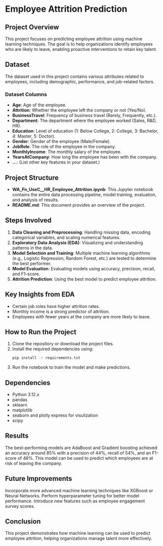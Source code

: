 # Employee Attrition Prediction

## Project Overview
This project focuses on predicting employee attrition using machine learning techniques. The goal is to help organizations identify employees who are likely to leave, enabling proactive interventions to retain key talent.

## Dataset
The dataset used in this project contains various attributes related to employees, including demographic, performance, and job-related factors.

### Dataset Columns
- **Age**: Age of the employee.
- **Attrition**: Whether the employee left the company or not (Yes/No).
- **BusinessTravel**: Frequency of business travel (Rarely, Frequently, etc.).
- **Department**: The department where the employee worked (Sales, R&D, HR).
- **Education**: Level of education (1: Below College, 2: College, 3: Bachelor, 4: Master, 5: Doctor).
- **Gender**: Gender of the employee (Male/Female).
- **JobRole**: The role of the employee in the company.
- **MonthlyIncome**: The monthly salary of the employee.
- **YearsAtCompany**: How long the employee has been with the company.
- **...**: (List other key features in your dataset.)

## Project Structure
- **WA_Fn_UseC__HR_Employee_Attrition.ipynb**: This Jupyter notebook contains the entire data processing pipeline, model training, evaluation, and analysis of results.
- **README.md**: This document provides an overview of the project.

## Steps Involved
1. **Data Cleaning and Preprocessing**: Handling missing data, encoding categorical variables, and scaling numerical features.
2. **Exploratory Data Analysis (EDA)**: Visualizing and understanding patterns in the data.
3. **Model Selection and Training**: Multiple machine learning algorithms (e.g., Logistic Regression, Random Forest, etc.) are tested to determine the best performer.
4. **Model Evaluation**: Evaluating models using accuracy, precision, recall, and F1-score.
5. **Attrition Prediction**: Using the best model to predict employee attrition.
   
## Key Insights from EDA
- Certain job roles have higher attrition rates.
- Monthly income is a strong predictor of attrition.
- Employees with fewer years at the company are more likely to leave.

## How to Run the Project
1. Clone the repository or download the project files.
2. Install the required dependencies using:
   ```bash
   pip install -r requirements.txt
3. Run the notebook to train the model and make predictions.
## Dependencies
- Python 3.12.x
- pandas
- sklearn
- matplotlib
- seaborn and plotly express for visulization
- scipy
## Results
The best-performing models are AdaBoost and Gradient boosting  achieved an accuracy around 85% with a precision of 44%, recall of 54%, and an F1-score of 48%. This model can be used to predict which employees are at risk of leaving the company.
## Future Improvements
Incorporate more advanced machine learning techniques like XGBoost or Neural Networks.
Perform hyperparameter tuning for better model performance.
Introduce new features such as employee engagement survey scores.
## Conclusion
This project demonstrates how machine learning can be used to predict employee attrition, helping organizations manage talent more effectively.
